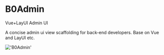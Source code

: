 # B0Admin
Vue+LayUI Admin UI

A concise admin ui view scaffolding for back-end developers. Base on Vue and LayUI etc.


!['B0Admin']("assets/images/show.jpg")
